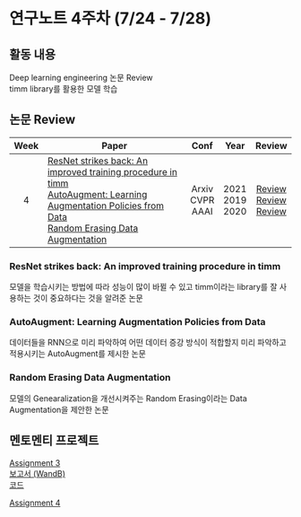 # 연구노트 4주차 (7/24 - 7/28)
## 활동 내용
Deep learning engineering 논문 Review  
timm library를 활용한 모델 학습  

## 논문 Review
| Week   | Paper                                               | Conf | Year   | Review   |
| :----: | ------------------------------------------------------- | :----: | :------------: | :------: |
| 4    | [ResNet strikes back: An improved training procedure in timm](https://arxiv.org/pdf/2110.00476.pdf)<br>[AutoAugment: Learning Augmentation Policies from Data](https://arxiv.org/pdf/1805.09501.pdf)<br>[Random Erasing Data Augmentation](https://arxiv.org/abs/1708.04896)        | Arxiv<br>CVPR<br>AAAI   | 2021<br>2019<br>2020 | [Review](https://github.com/Chihiro0623/2023summer-selfstudy1/blob/main/week4/Reviews/ResNet%20strikes%20back%20An%20improved%20training%20procedure%20in%20timm.pdf)<br>[Review](https://github.com/Chihiro0623/2023summer-selfstudy1/blob/main/week4/Reviews/AutoAugment%20Learning%20Augmentation%20Strategies%20from%20Data.pdf)<br>[Review](https://github.com/Chihiro0623/2023summer-selfstudy1/blob/main/week4/Reviews/Random%20Erasing%20Data%20Augmentation.pdf) |

### ResNet strikes back: An improved training procedure in timm
모델을 학습시키는 방법에 따라 성능이 많이 바뀔 수 있고 timm이라는 library를 잘 사용하는 것이 중요하다는 것을 알려준 논문

### AutoAugment: Learning Augmentation Policies from Data
데이터들을 RNN으로 미리 파악하여 어떤 데이터 증강 방식이 적합할지 미리 파악하고 적용시키는 AutoAugment를 제시한 논문

### Random Erasing Data Augmentation
모델의 Genearalization을 개선시켜주는 Random Erasing이라는 Data Augmentation을 제안한 논문  

## 멘토멘티 프로젝트
[Assignment 3](https://github.com/Chihiro0623/2023summer-selfstudy1/blob/main/week4/Project/week3.pdf)  
[보고서 (WandB)](https://api.wandb.ai/links/oso0310/wygf3vlf)  
[코드](https://github.com/Chihiro0623/2023summer-selfstudy1/tree/main/week4/Project/Assignment3)  


[Assignment 4](https://github.com/Chihiro0623/2023summer-selfstudy1/blob/main/week4/Project/week4.pdf)  
